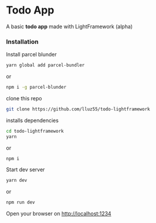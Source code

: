 # Todo App
A basic **todo app** made with LightFramework (alpha)
### Installation
Install parcel blunder  
```bash
yarn global add parcel-bundler
```
or
```bash
npm i -g parcel-blunder
```
clone this repo  
```bash
git clone https://github.com/lluz55/todo-lightframework
```
installs dependencies  
```bash
cd todo-lightframework
yarn
```
or
```bash
npm i
```
Start dev server
```bash
yarn dev
```
or
```bash
npm run dev
```

Open your browser on [http://localhost:1234](http://localhost:1234)
